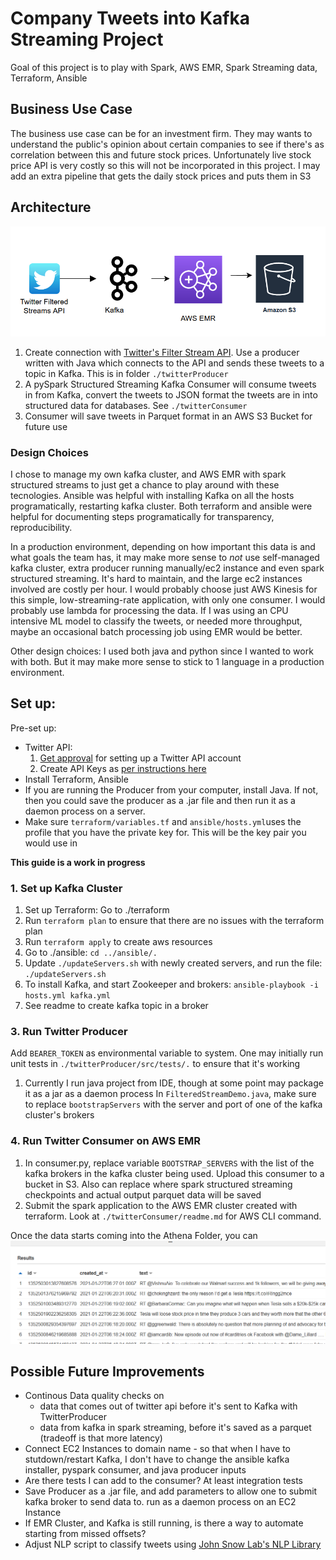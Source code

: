 # Company Tweets into Kafka Streaming Project
Goal of this project is to play with Spark, AWS EMR, Spark Streaming data, Terraform, Ansible

## Business Use Case

The business use case can be for an investment firm. They may wants to understand the public's opinion about certain companies to see if there's as correlation between this and future stock prices. Unfortunately live stock price API is very costly so this will not be incorporated in this project. I may add an extra pipeline that gets the daily stock prices and puts them in S3

## Architecture
![Pipeline of Data](_img/architecture.png)

1. Create connection with [Twitter's Filter Stream API](https://developer.twitter.com/en/docs/twitter-api/tweets/filtered-stream/introduction). Use a producer written with Java which connects to the API and sends these tweets to a topic in Kafka. This is in folder `./twitterProducer`
3. A pySpark Structured Streaming Kafka Consumer will consume tweets in from Kafka, convert the tweets to JSON format the tweets are in into structured data for databases. See `./twitterConsumer`
4. Consumer will save tweets in Parquet format in an AWS S3 Bucket for future use
    

### Design Choices
I chose to manage my own kafka cluster, and AWS EMR with spark structured streams to just get a chance to play around with these tecnologies. Ansible was helpful with installing Kafka on all the hosts programatically, restarting kafka cluster. Both terraform and ansible were helpful for documenting steps programatically for transparency, reproducibility.

In a production environment, depending on how important this data is and what goals the team has, it may make more sense to *not* use self-managed kafka cluster, extra producer running manually/ec2 instance and even spark structured streaming. It's hard to maintain, and the large ec2 instances involved are costly per hour. I would probably choose just AWS Kinesis for this simple, low-streaming-rate application, with only one consumer. I would probably use lambda for processing the data. If I was using an CPU intensive ML model to classify the tweets, or needed more throughput, maybe an occasional batch processing job using EMR would be better.

Other design choices: I used both java and python since I wanted to work with both. But it may make more sense to stick to 1 language in a production environment.


## Set up:
Pre-set up:
* Twitter API:
    1. [Get approval](https://developer.twitter.com/en/apply-for-access) for setting up a Twitter API account
    2. Create API Keys as [per instructions here](https://developer.twitter.com/en/docs/twitter-api/tweets/filtered-stream/quick-start)
* Install Terraform, Ansible
* If you are running the Producer from your computer, install Java. If not, then you could save the producer as a .jar file and then run it as a daemon process on a server.
* Make sure `terraform/variables.tf` and `ansible/hosts.yml`uses the profile that you have the private key for. This will be the key pair you would use in 

**This guide is a work in progress**

### 1. Set up Kafka Cluster 
1. Set up Terraform: Go to ./terraform
2. Run `terraform plan` to ensure that there are no issues with the terraform plan
3. Run `terraform apply` to create aws resources
4. Go to ./ansible: `cd ../ansible/.`
5. Update `./updateServers.sh` with newly created servers, and run the file: `./updateServers.sh`
6. To install Kafka, and start Zookeeper and brokers: `ansible-playbook -i hosts.yml kafka.yml`
7. See readme to create kafka topic in a broker
### 3. Run Twitter Producer
Add `BEARER_TOKEN` as environmental variable to system. One may initially run unit tests in `./twitterProducer/src/tests/.` to ensure that it's working
1. Currently I run java project from IDE, though at some point may package it as a jar as a daemon process
In `FilteredStreamDemo.java`, make sure to replace `bootstrapServers` with the server and port of one of the kafka cluster's brokers
### 4. Run Twitter Consumer on AWS EMR
1. In consumer.py, replace variable `BOOTSTRAP_SERVERS` with the list of the kafka brokers in the kafka cluster being used. Upload this consumer to a bucket in S3. Also can replace where spark structured streaming checkpoints  and actual output parquet data will be saved
2. Submit the spark application to the AWS EMR cluster created with terraform. Look at `./twitterConsumer/readme.md` for AWS CLI command. 

Once the data starts coming into the Athena Folder, you can 
![Output Dataset in Athena](_img/outputdata.png)


## Possible Future Improvements
* Continous Data quality checks on
	* data that comes out of twitter api before it's sent to Kafka with TwitterProducer
	* data from kafka in spark streaming, before it's saved as a parquet (tradeoff is that more latency)
* Connect EC2 Instances to domain name - so that when I have to stutdown/restart Kafka, I don't have to change the ansible kafka installer, pyspark consumer, and java producer inputs
* Are there tests I can add to the consumer? At least integration tests
* Save Producer as a .jar file, and add parameters to allow one to submit kafka broker to send data to. run as a daemon process on an EC2 Instance
* If EMR Cluster, and Kafka is still running, is there a way to automate starting from missed offsets? 
* Adjust NLP script to classify tweets using [John Snow Lab's NLP Library](https://nlp.johnsnowlabs.com/)
